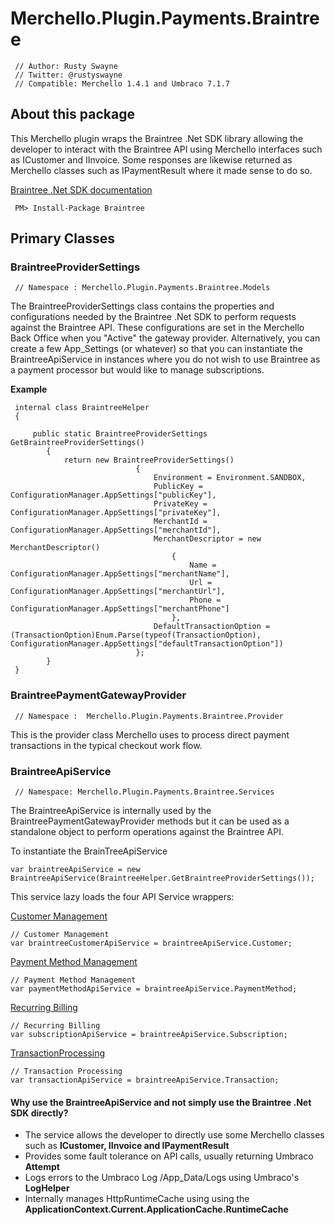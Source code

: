# Merchello.Plugin.Payments.Braintree

     // Author: Rusty Swayne
     // Twitter: @rustyswayne
     // Compatible: Merchello 1.4.1 and Umbraco 7.1.7

## About this package

This Merchello plugin wraps the Braintree .Net SDK library allowing the developer to interact with the Braintree API using Merchello interfaces such as ICustomer and IInvoice.  Some responses are likewise returned as Merchello classes such as IPaymentResult where it made sense to do so.

[Braintree .Net SDK documentation](https://developers.braintreepayments.com/javascript+dotnet/sdk/server)

     PM> Install-Package Braintree 


## Primary Classes

### BraintreeProviderSettings

     // Namespace : Merchello.Plugin.Payments.Braintree.Models

The BraintreeProviderSettings class contains the properties and configurations needed by the Braintree .Net SDK to perform requests against the Braintree API.  These configurations are set in the Merchello Back Office when you "Active" the gateway provider.  Alternatively, you can create a few App_Settings (or whatever) so that you can instantiate the BraintreeApiService in instances where you do not wish to use Braintree as a payment processor but would like to manage subscriptions.

**Example**
     
     internal class BraintreeHelper
     {
	
	     public static BraintreeProviderSettings GetBraintreeProviderSettings()
	        {
	            return new BraintreeProviderSettings()
	                            {
	                                Environment = Environment.SANDBOX,
	                                PublicKey = ConfigurationManager.AppSettings["publicKey"],
	                                PrivateKey = ConfigurationManager.AppSettings["privateKey"],
	                                MerchantId = ConfigurationManager.AppSettings["merchantId"],
	                                MerchantDescriptor = new MerchantDescriptor()
	                                    {
	                                        Name = ConfigurationManager.AppSettings["merchantName"],
	                                        Url = ConfigurationManager.AppSettings["merchantUrl"],
	                                        Phone = ConfigurationManager.AppSettings["merchantPhone"]
	                                    },
	                                DefaultTransactionOption = (TransactionOption)Enum.Parse(typeof(TransactionOption), ConfigurationManager.AppSettings["defaultTransactionOption"])
	                            };
	        }
     }

### BraintreePaymentGatewayProvider

     // Namespace :  Merchello.Plugin.Payments.Braintree.Provider

This is the provider class Merchello uses to process direct payment transactions in the typical checkout work flow.  



### BraintreeApiService   

     // Namespace: Merchello.Plugin.Payments.Braintree.Services

The BraintreeApiService is internally used by the BraintreePaymentGatewayProvider methods but it can be used as a standalone object to perform operations against the Braintree API.


To instantiate the BrainTreeApiService

    var braintreeApiService = new BraintreeApiService(BraintreeHelper.GetBraintreeProviderSettings());

This service lazy loads the four API Service wrappers:

[Customer Management](https://developers.braintreepayments.com/javascript+dotnet/sdk/server/customer-management/create)

    // Customer Management
    var braintreeCustomerApiService = braintreeApiService.Customer;


[Payment Method Management](https://developers.braintreepayments.com/javascript+dotnet/sdk/server/payment-method-management/create)

    // Payment Method Management
    var paymentMethodApiService = braintreeApiService.PaymentMethod;

[Recurring Billing](https://developers.braintreepayments.com/javascript+dotnet/sdk/server/recurring-billing/overview)

    // Recurring Billing
    var subscriptionApiService = braintreeApiService.Subscription;

[TransactionProcessing](https://developers.braintreepayments.com/javascript+dotnet/sdk/server/transaction-processing/overview)

    // Transaction Processing
    var transactionApiService = braintreeApiService.Transaction;

#### Why use the BraintreeApiService and not simply use the Braintree .Net SDK directly?

* The service allows the developer to directly use some Merchello classes such as **ICustomer, IInvoice and IPaymentResult**
* Provides some fault tolerance on API calls, usually returning Umbraco **Attempt<T>**
* Logs errors to the Umbraco Log /App_Data/Logs using Umbraco's **LogHelper**
* Internally manages HttpRuntimeCache using using the **ApplicationContext.Current.ApplicationCache.RuntimeCache**